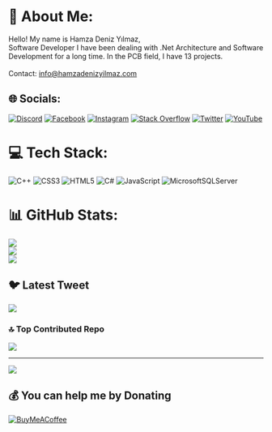 # 💫 About Me:
Hello! My name is Hamza Deniz Yılmaz,<br>Software Developer
I have been dealing with .Net Architecture and Software Development for a long time.
In the PCB field, I have 13 projects.<br><br>Contact: info@hamzadenizyilmaz.com


## 🌐 Socials:
[![Discord](https://img.shields.io/badge/Discord-%237289DA.svg?logo=discord&logoColor=white)](https://discord.gg/Yazılımıc_Mercedes-Benz#8177) [![Facebook](https://img.shields.io/badge/Facebook-%231877F2.svg?logo=Facebook&logoColor=white)](https://facebook.com/Hamza-Deniz-Yılmaz) [![Instagram](https://img.shields.io/badge/Instagram-%23E4405F.svg?logo=Instagram&logoColor=white)](https://instagram.com/hamza_deniz_yilmaz) [![Stack Overflow](https://img.shields.io/badge/-Stackoverflow-FE7A16?logo=stack-overflow&logoColor=white)](https://stackoverflow.com/users/21932439) [![Twitter](https://img.shields.io/badge/Twitter-%231DA1F2.svg?logo=Twitter&logoColor=white)](https://twitter.com/hamzadenizYİL) [![YouTube](https://img.shields.io/badge/YouTube-%23FF0000.svg?logo=YouTube&logoColor=white)](https://youtube.com/@UCbete7WiB5nwUilmp1n7vFA) 

# 💻 Tech Stack:
![C++](https://img.shields.io/badge/c++-%2300599C.svg?style=for-the-badge&logo=c%2B%2B&logoColor=white) ![CSS3](https://img.shields.io/badge/css3-%231572B6.svg?style=for-the-badge&logo=css3&logoColor=white) ![HTML5](https://img.shields.io/badge/html5-%23E34F26.svg?style=for-the-badge&logo=html5&logoColor=white) ![C#](https://img.shields.io/badge/c%23-%23239120.svg?style=for-the-badge&logo=csharp&logoColor=white) ![JavaScript](https://img.shields.io/badge/javascript-%23323330.svg?style=for-the-badge&logo=javascript&logoColor=%23F7DF1E) ![MicrosoftSQLServer](https://img.shields.io/badge/Microsoft%20SQL%20Server-CC2927?style=for-the-badge&logo=microsoft%20sql%20server&logoColor=white)
# 📊 GitHub Stats:
![](https://github-readme-stats.vercel.app/api?username=hamzadenizyilmaz&theme=dark&hide_border=false&include_all_commits=false&count_private=false)<br/>
![](https://github-readme-streak-stats.herokuapp.com/?user=hamzadenizyilmaz&theme=dark&hide_border=false)<br/>
![](https://github-readme-stats.vercel.app/api/top-langs/?username=hamzadenizyilmaz&theme=dark&hide_border=false&include_all_commits=false&count_private=false&layout=compact)

## 🐦 Latest Tweet
[![](https://gtce.itsvg.in/api?username=hamzadenizYİL)](https://github.com/VishwaGauravIn/github-twitter-card-embed)

### 🔝 Top Contributed Repo
![](https://github-contributor-stats.vercel.app/api?username=hamzadenizyilmaz&limit=5&theme=dark&combine_all_yearly_contributions=true)

---
[![](https://visitcount.itsvg.in/api?id=hamzadenizyilmaz&icon=0&color=0)](https://visitcount.itsvg.in)

  ## 💰 You can help me by Donating
  [![BuyMeACoffee](https://img.shields.io/badge/Buy%20Me%20a%20Coffee-ffdd00?style=for-the-badge&logo=buy-me-a-coffee&logoColor=black)](https://buymeacoffee.com/hamzadenizA) 

  
<!-- Proudly created with GPRM ( https://gprm.itsvg.in ) -->
